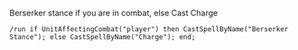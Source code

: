 Berserker stance if you are in combat, else Cast Charge
```
/run if UnitAffectingCombat("player") then CastSpellByName("Berserker Stance"); else CastSpellByName("Charge"); end;
```